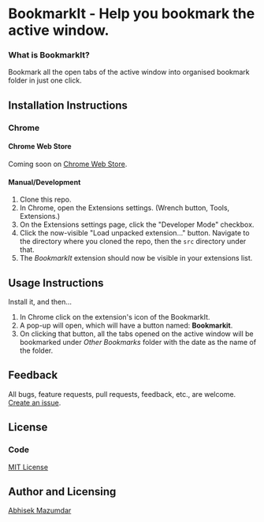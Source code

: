 # BookmarkIt - Help you bookmark the active window.

### What is BookmarkIt?

Bookmark all the open tabs of the active window into organised bookmark folder in just one click.

## Installation Instructions

### Chrome

#### Chrome Web Store

Coming soon on [Chrome Web Store](https://chrome.google.com/webstore/).

#### Manual/Development

1. Clone this repo.
2. In Chrome, open the Extensions settings. (Wrench button, Tools, Extensions.)
3. On the Extensions settings page, click the "Developer Mode" checkbox.
4. Click the now-visible "Load unpacked extension…" button. Navigate to the directory where you cloned the repo, then the `src` directory under that.
5. The *BookmarkIt* extension should now be visible in your extensions list.

## Usage Instructions

Install it, and then…

1. In Chrome click on the extension's icon of the BookmarkIt.
2. A pop-up will open, which will have a button named: <b>Bookmarkit</b>.
3. On clicking that button, all the tabs opened on the active window will be bookmarked under <i>Other Bookmarks</i> folder with the date as the name of the folder.

## Feedback

All bugs, feature requests, pull requests, feedback, etc., are welcome. [Create an issue](https://github.com/abhisekmazumdar/bookmarkIt/issues).

## License

### Code

[MIT License](LICENSE.md)

## Author and Licensing

[Abhisek Mazumdar](http://www.abhisek.xyz/)